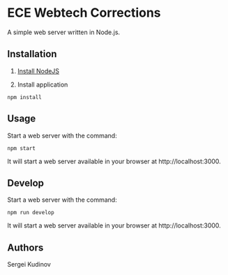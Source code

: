 
# ECE Webtech Corrections

A simple web server written in Node.js.

## Installation

1. [Install NodeJS](https://nodejs.org/en/download/)

2. Install application

```
npm install 
```

## Usage

Start a web server with the command:

```
npm start
```

It will start a web server available in your browser at http://localhost:3000.

## Develop

Start a web server with the command:

```
npm run develop
```

It will start a web server available in your browser at http://localhost:3000.

## Authors

Sergei Kudinov
